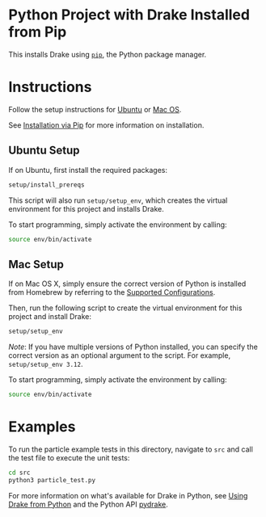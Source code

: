 # Python Project with Drake Installed from Pip

This installs Drake using [`pip`](https://pypi.org/project/pip/),
the Python package manager.

# Instructions

Follow the setup instructions for [Ubuntu](#ubuntu-setup)
or [Mac OS](#mac-setup).

See [Installation via Pip](https://drake.mit.edu/pip.html#stable-releases)
for more information on installation.

## Ubuntu Setup

If on Ubuntu, first install the required packages:

```bash
setup/install_prereqs
```

This script will also run `setup/setup_env`, which creates the virtual environment for this project and installs Drake.

To start programming, simply activate the environment by calling:

```bash
source env/bin/activate
```

## Mac Setup

If on Mac OS X, simply ensure the correct version of Python
is installed from Homebrew by referring to the
[Supported Configurations](https://drake.mit.edu/installation.html#supported-configurations).

Then, run the following script to create the virtual environment for this project and install Drake:

```bash
setup/setup_env
```

*Note*: If you have multiple versions of Python installed,
you can specify the correct version as an optional argument
to the script. For example, `setup/setup_env 3.12`.

To start programming, simply activate the environment by calling:

```bash
source env/bin/activate
```

# Examples

To run the particle example tests in this directory,
navigate to `src` and call the test file to execute the unit tests:

```bash
cd src
python3 particle_test.py
```

For more information on what's available for Drake in Python,
see [Using Drake from Python](https://drake.mit.edu/python_bindings.html)
and the Python API [pydrake](https://drake.mit.edu/pydrake/index.html).
